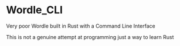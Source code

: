 # Wordle_CLI
Very poor Wordle built in Rust with a Command Line Interface

This is not a genuine attempt at programming just a way to learn Rust
